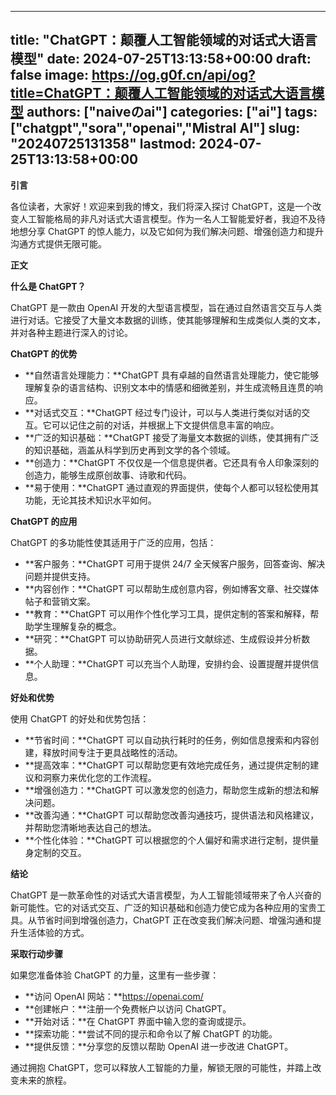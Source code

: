 
---
title: "ChatGPT：颠覆人工智能领域的对话式大语言模型"
date: 2024-07-25T13:13:58+00:00
draft: false
image: https://og.g0f.cn/api/og?title=ChatGPT：颠覆人工智能领域的对话式大语言模型
authors: ["naiveのai"]
categories: ["ai"]
tags: ["chatgpt","sora","openai","Mistral AI"]
slug: "20240725131358"
lastmod: 2024-07-25T13:13:58+00:00
---
**引言**

各位读者，大家好！欢迎来到我的博文，我们将深入探讨 ChatGPT，这是一个改变人工智能格局的非凡对话式大语言模型。作为一名人工智能爱好者，我迫不及待地想分享 ChatGPT 的惊人能力，以及它如何为我们解决问题、增强创造力和提升沟通方式提供无限可能。

**正文**

**什么是 ChatGPT？**

ChatGPT 是一款由 OpenAI 开发的大型语言模型，旨在通过自然语言交互与人类进行对话。它接受了大量文本数据的训练，使其能够理解和生成类似人类的文本，并对各种主题进行深入的讨论。

**ChatGPT 的优势**

* **自然语言处理能力：**ChatGPT 具有卓越的自然语言处理能力，使它能够理解复杂的语言结构、识别文本中的情感和细微差别，并生成流畅且连贯的响应。
* **对话式交互：**ChatGPT 经过专门设计，可以与人类进行类似对话的交互。它可以记住之前的对话，并根据上下文提供信息丰富的响应。
* **广泛的知识基础：**ChatGPT 接受了海量文本数据的训练，使其拥有广泛的知识基础，涵盖从科学到历史再到文学的各个领域。
* **创造力：**ChatGPT 不仅仅是一个信息提供者。它还具有令人印象深刻的创造力，能够生成原创故事、诗歌和代码。
* **易于使用：**ChatGPT 通过直观的界面提供，使每个人都可以轻松使用其功能，无论其技术知识水平如何。

**ChatGPT 的应用**

ChatGPT 的多功能性使其适用于广泛的应用，包括：

* **客户服务：**ChatGPT 可用于提供 24/7 全天候客户服务，回答查询、解决问题并提供支持。
* **内容创作：**ChatGPT 可以帮助生成创意内容，例如博客文章、社交媒体帖子和营销文案。
* **教育：**ChatGPT 可以用作个性化学习工具，提供定制的答案和解释，帮助学生理解复杂的概念。
* **研究：**ChatGPT 可以协助研究人员进行文献综述、生成假设并分析数据。
* **个人助理：**ChatGPT 可以充当个人助理，安排约会、设置提醒并提供信息。

**好处和优势**

使用 ChatGPT 的好处和优势包括：

* **节省时间：**ChatGPT 可以自动执行耗时的任务，例如信息搜索和内容创建，释放时间专注于更具战略性的活动。
* **提高效率：**ChatGPT 可以帮助您更有效地完成任务，通过提供定制的建议和洞察力来优化您的工作流程。
* **增强创造力：**ChatGPT 可以激发您的创造力，帮助您生成新的想法和解决问题。
* **改善沟通：**ChatGPT 可以帮助您改善沟通技巧，提供语法和风格建议，并帮助您清晰地表达自己的想法。
* **个性化体验：**ChatGPT 可以根据您的个人偏好和需求进行定制，提供量身定制的交互。

**结论**

ChatGPT 是一款革命性的对话式大语言模型，为人工智能领域带来了令人兴奋的新可能性。它的对话式交互、广泛的知识基础和创造力使它成为各种应用的宝贵工具。从节省时间到增强创造力，ChatGPT 正在改变我们解决问题、增强沟通和提升生活体验的方式。

**采取行动步骤**

如果您准备体验 ChatGPT 的力量，这里有一些步骤：

* **访问 OpenAI 网站：**https://openai.com/
* **创建帐户：**注册一个免费帐户以访问 ChatGPT。
* **开始对话：**在 ChatGPT 界面中输入您的查询或提示。
* **探索功能：**尝试不同的提示和命令以了解 ChatGPT 的功能。
* **提供反馈：**分享您的反馈以帮助 OpenAI 进一步改进 ChatGPT。

通过拥抱 ChatGPT，您可以释放人工智能的力量，解锁无限的可能性，并踏上改变未来的旅程。